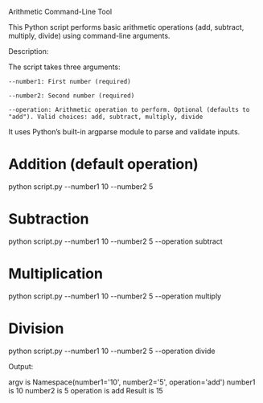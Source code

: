 Arithmetic Command-Line Tool

This Python script performs basic arithmetic operations (add, subtract, multiply, divide) using command-line arguments.

Description:

The script takes three arguments:

    --number1: First number (required)

    --number2: Second number (required)

    --operation: Arithmetic operation to perform. Optional (defaults to "add"). Valid choices: add, subtract, multiply, divide

It uses Python’s built-in argparse module to parse and validate inputs.

# Addition (default operation)
python script.py --number1 10 --number2 5

# Subtraction
python script.py --number1 10 --number2 5 --operation subtract

# Multiplication
python script.py --number1 10 --number2 5 --operation multiply

# Division
python script.py --number1 10 --number2 5 --operation divide

Output:

argv is Namespace(number1='10', number2='5', operation='add')
number1 is 10
number2 is 5
operation is add
Result is 15
